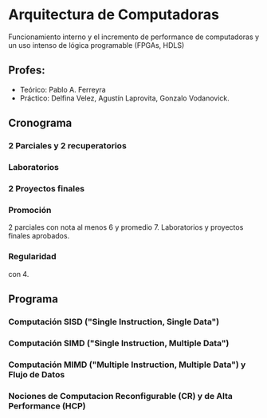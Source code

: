 # Arquitectura de Computadoras
Funcionamiento interno y el incremento de performance de computadoras y un uso
intenso de lógica programable (FPGAs, HDLS)

## Profes:
* Teórico: Pablo A. Ferreyra
* Práctico:  Delfina Velez, Agustín Laprovita, Gonzalo Vodanovick.

## Cronograma

### 2 Parciales y 2 recuperatorios

### Laboratorios

### 2 Proyectos finales

### **Promoción**
2 parciales con nota al menos 6 y promedio 7. Laboratorios y proyectos finales
aprobados.

### **Regularidad**
con 4.

## Programa
### **Computación SISD ("Single Instruction, Single Data")**

### **Computación SIMD ("Single Instruction, Multiple Data")**

### **Computación MIMD ("Multiple Instruction, Multiple Data") y Flujo de Datos**

### **Nociones de Computacion Reconfigurable (CR) y de Alta Performance (HCP)**